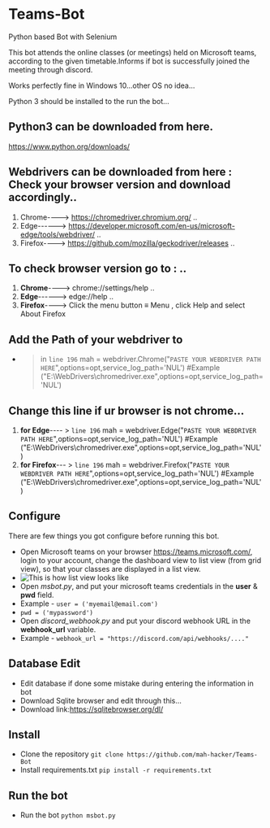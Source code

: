 # Teams-Bot
Python based Bot with Selenium

This bot attends the online classes (or meetings) held on Microsoft teams, according to the given timetable.Informs if bot is successfully joined the
meeting through discord.

Works perfectly fine in Windows 10...other OS no idea...

Python 3 should be installed to the run the bot...

## Python3 can be downloaded from here.
https://www.python.org/downloads/


## Webdrivers can be downloaded from here : Check your browser version and download accordingly..
1. Chrome----> https://chromedriver.chromium.org/ ..
2. Edge------> https://developer.microsoft.com/en-us/microsoft-edge/tools/webdriver/ ..
3. Firefox----> https://github.com/mozilla/geckodriver/releases ..


## To check browser version go to : ..

1. **Chrome**----> chrome://settings/help ..
2. **Edge**------> edge://help ..
3. **Firefox**----> Click the menu button ≡ Menu , click Help and select About Firefox

## Add the Path of your webdriver to
- > in `line 196` mah = webdriver.Chrome("`PASTE YOUR WEBDRIVER PATH HERE`",options=opt,service_log_path='NUL') #Example ("E:\WebDrivers\chromedriver.exe",options=opt,service_log_path='NUL')

## Change this line if ur browser is not chrome...
1. **for Edge**---- > `line 196` mah = webdriver.Edge("`PASTE YOUR WEBDRIVER PATH HERE`",options=opt,service_log_path='NUL') #Example ("E:\WebDrivers\chromedriver.exe",options=opt,service_log_path='NUL')
2. **for Firefox**--- > `line 196` mah = webdriver.Firefox("`PASTE YOUR WEBDRIVER PATH HERE`",options=opt,service_log_path='NUL') #Example ("E:\WebDrivers\chromedriver.exe",options=opt,service_log_path='NUL')

## Configure
There are few things you got configure before running this bot.

 - Open Microsoft teams on your browser https://teams.microsoft.com/, login to your account, change the dashboard view to list view (from grid view), so that your classes are displayed in a list view. 
 - ![This is how list view looks like](https://imgur.com/a/G9WDQiC)
 - Open *msbot.py*, and put your microsoft teams credentials in the **user** & **pwd** field. 
 - Example - `user = ('myemail@email.com')`
 - `pwd = ('mypassword')`
 - Open *discord_webhook.py* and put your discord webhook URL in the **webhook_url** variable. 
 - Example - `webhook_url = "https://discord.com/api/webhooks/...."`

## Database Edit

 - Edit database if done some mistake during entering the information in bot
 - Download Sqlite browser and edit through this...
 - Download link:https://sqlitebrowser.org/dl/

## Install

 - Clone the repository `git clone https://github.com/mah-hacker/Teams-Bot`
 - Install requirements.txt `pip install -r requirements.txt`
 
 ## Run the bot
 - Run the bot `python msbot.py`